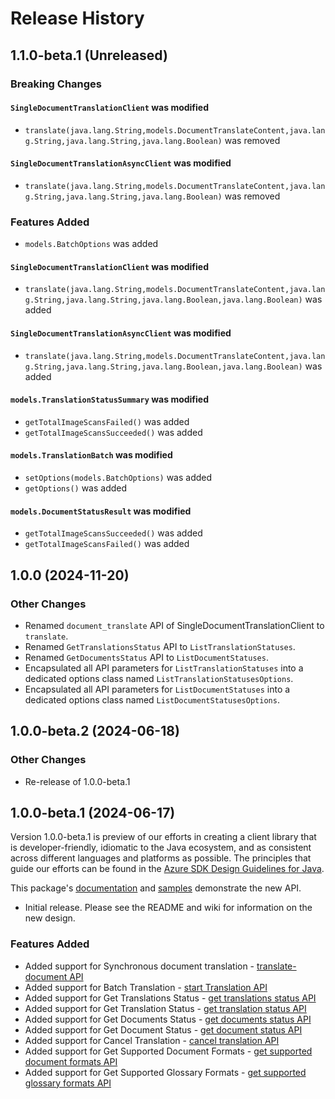 # Release History

## 1.1.0-beta.1 (Unreleased)

### Breaking Changes

#### `SingleDocumentTranslationClient` was modified

* `translate(java.lang.String,models.DocumentTranslateContent,java.lang.String,java.lang.String,java.lang.Boolean)` was removed

#### `SingleDocumentTranslationAsyncClient` was modified

* `translate(java.lang.String,models.DocumentTranslateContent,java.lang.String,java.lang.String,java.lang.Boolean)` was removed

### Features Added

* `models.BatchOptions` was added

#### `SingleDocumentTranslationClient` was modified

* `translate(java.lang.String,models.DocumentTranslateContent,java.lang.String,java.lang.String,java.lang.Boolean,java.lang.Boolean)` was added

#### `SingleDocumentTranslationAsyncClient` was modified

* `translate(java.lang.String,models.DocumentTranslateContent,java.lang.String,java.lang.String,java.lang.Boolean,java.lang.Boolean)` was added

#### `models.TranslationStatusSummary` was modified

* `getTotalImageScansFailed()` was added
* `getTotalImageScansSucceeded()` was added

#### `models.TranslationBatch` was modified

* `setOptions(models.BatchOptions)` was added
* `getOptions()` was added

#### `models.DocumentStatusResult` was modified

* `getTotalImageScansSucceeded()` was added
* `getTotalImageScansFailed()` was added

## 1.0.0 (2024-11-20)

### Other Changes
- Renamed `document_translate` API of SingleDocumentTranslationClient to `translate`.
- Renamed `GetTranslationsStatus` API to `ListTranslationStatuses`.
- Renamed `GetDocumentsStatus` API to `ListDocumentStatuses`.
- Encapsulated all API parameters for `ListTranslationStatuses` into a dedicated options class named `ListTranslationStatusesOptions`.
- Encapsulated all API parameters for `ListDocumentStatuses` into a dedicated options class named `ListDocumentStatusesOptions`.

## 1.0.0-beta.2 (2024-06-18)

### Other Changes
- Re-release of 1.0.0-beta.1

## 1.0.0-beta.1 (2024-06-17)

Version 1.0.0-beta.1 is preview of our efforts in creating a client library that is developer-friendly, idiomatic 
to the Java ecosystem, and as consistent across different languages and platforms as possible. The principles that guide 
our efforts can be found in the [Azure SDK Design Guidelines for Java](https://azure.github.io/azure-sdk/java_introduction.html).

This package's 
[documentation](https://github.com/Azure/azure-sdk-for-java/blob/main/sdk/translation/azure-ai-translation-document/README.md) 
and 
[samples](https://github.com/Azure/azure-sdk-for-java/blob/main/sdk/translation/azure-ai-translation-document/src/samples/java/com/azure/ai/translation/document) 
demonstrate the new API.

- Initial release. Please see the README and wiki for information on the new design.

### Features Added
- Added support for Synchronous document translation - [translate-document API](https://learn.microsoft.com/azure/ai-services/translator/document-translation/reference/translate-document)
- Added support for Batch Translation - [start Translation API](https://learn.microsoft.com/azure/ai-services/translator/document-translation/reference/start-batch-translation)
- Added support for Get Translations Status - [get translations status API](https://learn.microsoft.com/azure/ai-services/translator/document-translation/reference/get-translations-status)
- Added support for Get Translation Status - [get translation status API](https://learn.microsoft.com/azure/ai-services/translator/document-translation/reference/get-translation-status)
- Added support for Get Documents Status - [get documents status API](https://learn.microsoft.com/azure/ai-services/translator/document-translation/reference/get-documents-status)
- Added support for Get Document Status - [get document status API](https://learn.microsoft.com/azure/ai-services/translator/document-translation/reference/get-document-status)
- Added support for Cancel Translation - [cancel translation API](https://learn.microsoft.com/azure/ai-services/translator/document-translation/reference/cancel-translation)
- Added support for Get Supported Document Formats - [get supported document formats API](https://learn.microsoft.com/azure/ai-services/translator/document-translation/reference/get-supported-document-formats)
- Added support for Get Supported Glossary Formats - [get supported glossary formats API](https://learn.microsoft.com/azure/ai-services/translator/document-translation/reference/get-supported-glossary-formats)
